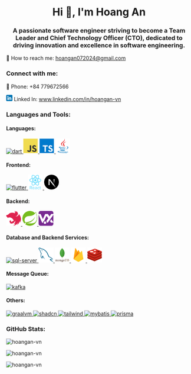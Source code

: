 <h1 align="center">Hi 👋, I'm Hoang An</h1>
<h3 align="center">A passionate software engineer striving to become a Team Leader and Chief Technology Officer (CTO), dedicated to driving innovation and excellence in software engineering.</h3>

💬 How to reach me: <hoangan072024@gmail.com>
<h3 align="left">Connect with me:</h3>
<p align="left">📱 Phone: +84 779672566</p>
<p align="left"><img src="./images/linkedin.png" alt="Portfolio" width="17">
    Linked In: <a href="https://www.linkedin.com/in/hoangan-vn/">www.linkedin.com/in/hoangan-vn</a>
</p>
<h3 align="left">Languages and Tools:</h3>
<h4 align="left">Languages:</h4>
<p align="left">
    <a href="https://dart.dev" target="_blank" rel="noreferrer">
        <img src="https://www.vectorlogo.zone/logos/dartlang/dartlang-icon.svg" alt="dart" width="40" height="40" />
    </a>
    <a href="https://developer.mozilla.org/en-US/docs/Web/JavaScript" target="_blank">
        <img src="https://raw.githubusercontent.com/devicons/devicon/master/icons/javascript/javascript-original.svg"
            alt="javascript" width="40" height="40" />
    </a>
    <a href="https://www.typescriptlang.org/" target="_blank">
        <img src="https://raw.githubusercontent.com/devicons/devicon/master/icons/typescript/typescript-original.svg"
            alt="typescript" width="40" height="40" />
    </a>
    <a href="https://docs.oracle.com/en/java/" target="_blank">
        <img src="https://raw.githubusercontent.com/devicons/devicon/master/icons/java/java-original.svg"
            alt="java" width="40" height="40" />
    </a>
</p>
<h4 align="left">Frontend:</h4>
<p align="left">
    <a href="https://flutter.dev/" target="_blank">
        <img src="https://avatars.githubusercontent.com/u/14101776?s=200&v=4" alt="flutter" width="40"
            height="40" />
    </a>
    <a href="https://reactjs.org/" target="_blank">
        <img src="https://raw.githubusercontent.com/devicons/devicon/master/icons/react/react-original-wordmark.svg"
            alt="react" width="40" height="40" />
    </a>
    <a href="https://nextjs.org/" target="_blank">
        <img src="https://raw.githubusercontent.com/devicons/devicon/master/icons/nextjs/nextjs-original.svg" alt="nextjs" width="40" height="40" />
    </a>
</p>
<h4 align="left">Backend:</h4>
<p align="left">
    <a href="https://nestjs.com/" target="_blank">
        <img src="https://raw.githubusercontent.com/devicons/devicon/master/icons/nestjs/nestjs-original.svg"
            alt="nestjs" width="40" height="40" />
    </a>
    <a href="https://spring.io/" target="_blank" rel="noreferrer">
        <img src="https://raw.githubusercontent.com/devicons/devicon/master/icons/spring/spring-original.svg" alt="spring" width="40"
            height="40" />
    </a>
    <a href="https://vertx.io/" target="_blank" rel="noreferrer">
        <img src="https://raw.githubusercontent.com/devicons/devicon/master/icons/vertx/vertx-original.svg" alt="vertx" width="40"
            height="40" />
    </a>
</p>
<h4 align="left">Database and Backend Services:</h4>
<p align="left">
    <a href="https://www.microsoft.com/en-us/sql-server" target="_blank" rel="noreferrer">
        <img src="https://upload.wikimedia.org/wikipedia/it/2/23/Sql_server_logo.png"
            alt="sql-server" width="40" height="40" />
    </a>
    <a href="https://www.mysql.com/" target="_blank" rel="noreferrer">
        <img src="https://raw.githubusercontent.com/devicons/devicon/master/icons/mysql/mysql-original.svg"
            alt="mysql" width="40" height="40" />
    </a>
    <a href="https://www.mongodb.com/" target="_blank" rel="noreferrer">
        <img src="https://raw.githubusercontent.com/devicons/devicon/master/icons/mongodb/mongodb-original-wordmark.svg"
            alt="mongodb" width="40" height="40" />
    </a>
    <a href="https://firebase.google.com/" target="_blank" rel="noreferrer">
        <img src="https://raw.githubusercontent.com/github/explore/80688e429a7d4ef2fca1e82350fe8e3517d3494d/topics/firebase/firebase.png"
            alt="firebase" width="40" height="40" />
    </a>
    <a href="https://firebase.google.com/" target="_blank" rel="noreferrer">
        <img src="https://raw.githubusercontent.com/devicons/devicon/master/icons/redis/redis-original.svg"
            alt="redis" width="40" height="40" />
    </a>
</p>
<h4 align="left">Message Queue:</h4>
<p align="left">
    <a href="https://kafka.apache.org/" target="_blank" rel="noreferrer">
        <img src="https://upload.wikimedia.org/wikipedia/commons/0/01/Apache_Kafka_logo.svg" alt="kafka" width="40" height="40" />
    </a>
</p>
<h4 align="left">Others:</h4>
<p align="left">
    <a href="https://www.graalvm.org/" target="_blank" rel="noreferrer">
        <img src="https://upload.wikimedia.org/wikipedia/commons/f/f1/GraalVM_Logo_RGB.svg" alt="graalvm" width="100" height="40" />
    </a>
    <a href="https://ui.shadcn.com/" target="_blank" rel="noreferrer">
        <img src="https://avatars.githubusercontent.com/u/139895814?s=48&v=4" alt="shadcn" width="40"
            height="40" />
    </a>
    <a href="https://tailwindcss.com/" target="_blank" rel="noreferrer">
        <img src="https://www.vectorlogo.zone/logos/tailwindcss/tailwindcss-icon.svg" alt="tailwind" width="40"
            height="40" />
    </a>
    <a href="https://mybatis.org/mybatis-3/" target="_blank" rel="noreferrer">
        <img src="https://upload.wikimedia.org/wikipedia/commons/9/97/MyBatis_logo.png" alt="mybatis" width="100" height="40" />
    </a>
    <a href="https://www.prisma.io/" target="_blank" rel="noreferrer">
        <img src="https://avatars.githubusercontent.com/u/17219288?s=200&v=4" alt="prisma" width="40" height="40" />
    </a>
</p>
<h3 align="left">GitHub Stats:</h3>
<p align="left">
    <img src="https://github-readme-stats.vercel.app/api/top-langs/?username=hoangan-vn&theme=light&hide_bord
er=false&include_all_commits=true&count_private=true&layout=compact"
        alt="hoangan-vn" />
</p>
<p align="left">
    <img src="https://github-readme-stats.vercel.app/api?username=hoangan-vn&show_icons=true&theme=tokyonight&locale=en"
        alt="hoangan-vn" />
</p>
<p align="left">
    <img src="https://github-readme-streak-stats.herokuapp.com/?user=hoangan-vn&show_icons=true&theme=tokyonight"
        alt="hoangan-vn" />
</p>
